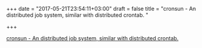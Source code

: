 +++
date = "2017-05-21T23:54:11+03:00"
draft = false
title = "cronsun - An distributed job system, similar with distributed crontab. "

+++

<p><a href="https://t.co/3vAPgAgcxq">cronsun - An distributed job system, similar with distributed crontab. </a></p>